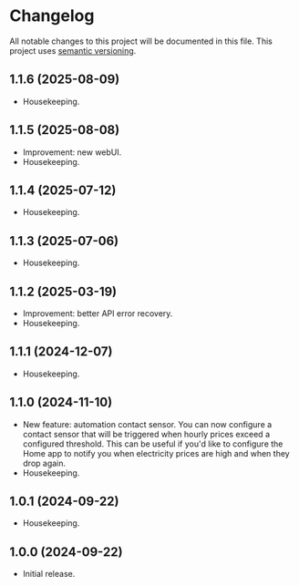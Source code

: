# Changelog

All notable changes to this project will be documented in this file. This project uses [semantic versioning](https://semver.org/).

## 1.1.6 (2025-08-09)
  * Housekeeping.

## 1.1.5 (2025-08-08)
  * Improvement: new webUI.
  * Housekeeping.

## 1.1.4 (2025-07-12)
  * Housekeeping.

## 1.1.3 (2025-07-06)
  * Housekeeping.

## 1.1.2 (2025-03-19)
  * Improvement: better API error recovery.
  * Housekeeping.

## 1.1.1 (2024-12-07)
  * Housekeeping.

## 1.1.0 (2024-11-10)
  * New feature: automation contact sensor. You can now configure a contact sensor that will be triggered when hourly prices exceed a configured threshold. This can be useful if you'd like to configure the Home app to notify you when electricity prices are high and when they drop again.
  * Housekeeping.

## 1.0.1 (2024-09-22)
  * Housekeeping.

## 1.0.0 (2024-09-22)
  * Initial release.
